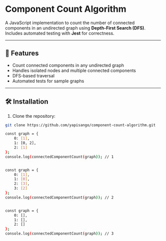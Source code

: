 # Component Count Algorithm

A JavaScript implementation to count the number of connected components in an undirected graph using **Depth-First Search (DFS)**. Includes automated testing with **Jest** for correctness.

---

## 🚀 Features

- Count connected components in any undirected graph  
- Handles isolated nodes and multiple connected components  
- DFS-based traversal  
- Automated tests for sample graphs  

---

## 🛠️ Installation

1. Clone the repository:

```bash
git clone https://github.com/yapisango/component-count-algorithm.git

const graph = {
    0: [1],
    1: [0, 2],
    2: [1]
};
console.log(connectedComponentCount(graph)); // 1


const graph = {
    0: [1],
    1: [0],
    2: [3],
    3: [2]
};
console.log(connectedComponentCount(graph)); // 2


const graph = {
    0: [],
    1: [],
    2: []
};
console.log(connectedComponentCount(graph)); // 3

